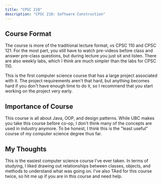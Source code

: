 ```yaml
---
title: "CPSC 210"
description: "CPSC 210: Software Construction"
---
```


## Course Format
The course is more of the traditional lecture format, vs CPSC 110 and CPSC 121. For the most part, you still have to watch pre-videos before class and answer pre-class questions, but during lecture you just sit and listen. There are also weekly labs, which I think are much simpler than the labs for CPSC 110.

This is the first computer science course that has a large project associated with it. The project requirements aren't that hard, but anything becomes hard if you don't have enough time to do it, so I recommend that you start working on the project very early.

## Importance of Course
This course is all about Java, OOP, and design patterns. While UBC makes you take this course before co-op, I don't think many of the concepts are used in industry anymore. To be honest, I think this is the "least useful" course of my computer science degree thus far.

## My Thoughts
This is the easiest computer science course I've ever taken.  In terms of studying, I liked drawing out relationships between classes, objects, and methods to understand what was going on. I've also TAed for this course twice, so hit me up if you are in this course and need help.
